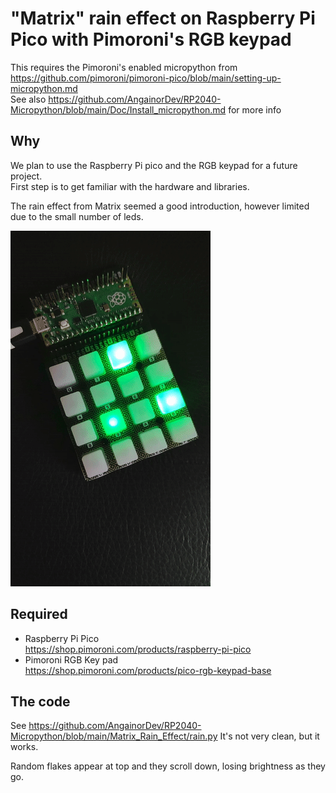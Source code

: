 # "Matrix" rain effect on Raspberry Pi Pico with Pimoroni's RGB keypad

This requires the Pimoroni's enabled micropython from https://github.com/pimoroni/pimoroni-pico/blob/main/setting-up-micropython.md  
See also https://github.com/AngainorDev/RP2040-Micropython/blob/main/Doc/Install_micropython.md for more info


## Why

We plan to use the Raspberry Pi pico and the RGB keypad for a future project.  
First step is to get familiar with the hardware and libraries.

The rain effect from Matrix seemed a good introduction, however limited due to the small number of leds.

![rain effect raspberry pico](https://github.com/AngainorDev/RP2040-Micropython/blob/main/Matrix_Rain_Effect/matrix-rain-pico.gif)

## Required

- Raspberry Pi Pico  
  https://shop.pimoroni.com/products/raspberry-pi-pico
- Pimoroni RGB Key pad  
  https://shop.pimoroni.com/products/pico-rgb-keypad-base

## The code 

See https://github.com/AngainorDev/RP2040-Micropython/blob/main/Matrix_Rain_Effect/rain.py 
It's not very clean, but it works.

Random flakes appear at top and they scroll down, losing brightness as they go.
